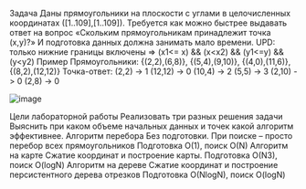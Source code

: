 Задача
  Даны прямоугольники на плоскости с углами в целочисленных координатах ([1..109],[1..109]).
  Требуется как можно быстрее выдавать ответ на вопрос «Скольким прямоугольникам принадлежит точка (x,y)?» И подготовка данных должна занимать мало времени.
UPD: только нижние границы включены => (x1<= x) && (x<x2) && (y1<=y) && (y<y2)
Пример
Прямоугольники: {(2,2),(6,8)}, {(5,4),(9,10)}, {(4,0),(11,6)}, {(8,2),(12,12)}
Точка-ответ: 
(2,2) -> 1
(12,12) -> 0
(10,4) -> 2
(5,5) -> 3
(2,10) -> 0
(2,8) -> 0



![image](https://github.com/maksmolchdmitr/PointsWithRectsSolver/assets/62752481/5d152cee-5e0a-4ab7-9c45-95a1c834c982)





Цели лабораторной работы
Реализовать три разных решения задачи
Выяснить при каком объеме начальных данных и точек какой алгоритм эффективнее.
Алгоритм перебора
Без подготовки. При поиске – просто перебор всех прямоугольников
Подготовка O(1), поиск O(N)
Алгоритм на карте
Сжатие координат и построение карты.
Подготовка O(N3), поиск O(logN)
Алгоритм на дереве
Сжатие координат и построение персистентного дерева отрезков 
Подготовка O(NlogN), поиск O(logN)
